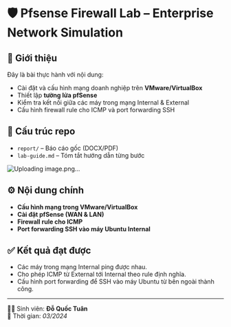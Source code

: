 # 🛡️ Pfsense Firewall Lab – Enterprise Network Simulation

## 📌 Giới thiệu
Đây là bài thực hành với nội dung:
- Cài đặt và cấu hình mạng doanh nghiệp trên **VMware/VirtualBox**
- Thiết lập **tường lửa pfSense**
- Kiểm tra kết nối giữa các máy trong mạng Internal & External
- Cấu hình firewall rule cho ICMP và port forwarding SSH

## 📂 Cấu trúc repo
- `report/` – Báo cáo gốc (DOCX/PDF)
- `lab-guide.md` – Tóm tắt hướng dẫn từng bước

![Uploading image.png…]()

## ⚙️ Nội dung chính
- **Cấu hình mạng trong VMware/VirtualBox**
- **Cài đặt pfSense (WAN & LAN)**
- **Firewall rule cho ICMP**
- **Port forwarding SSH vào máy Ubuntu Internal**

## ✅ Kết quả đạt được
- Các máy trong mạng Internal ping được nhau.
- Cho phép ICMP từ External tới Internal theo rule định nghĩa.
- Cấu hình port forwarding để SSH vào máy Ubuntu từ bên ngoài thành công.

---

👨‍💻 Sinh viên: **Đỗ Quốc Tuân**  
📅 Thời gian: *03/2024*
